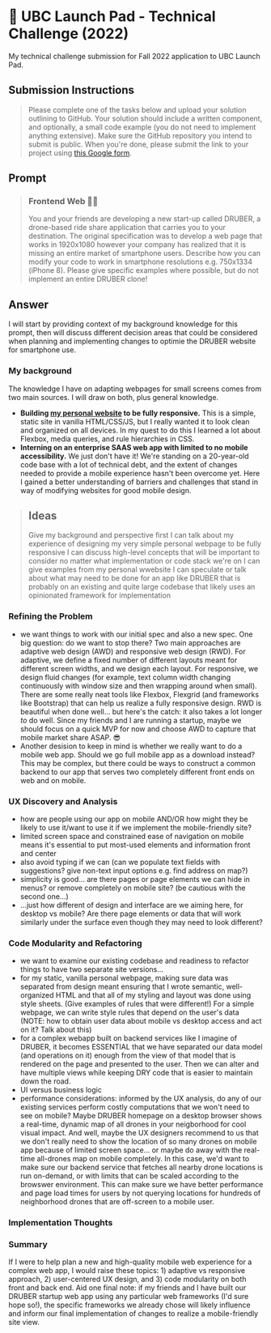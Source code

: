 # 🚀 UBC Launch Pad - Technical Challenge (2022)
My technical challenge submission for Fall 2022 application to UBC Launch Pad.

## Submission Instructions
> Please complete one of the tasks below and upload your solution outlining to GitHub. Your solution should include a written component, and optionally, a small code example (you do not need to implement anything extensive). Make sure the GitHub repository you intend to submit is public. When you're done, please submit the link to your project using [this Google form](https://forms.gle/asBhJtnGEGtWFggG6).

## Prompt
> ### Frontend Web 👩‍💻
> You and your friends are developing a new start-up called DRUBER, a drone-based ride share application that carries you to your destination. The original specification was to develop a web page that works in 1920x1080 however your company has realized that it is missing an entire market of smartphone users. Describe how you can modify your code to work in smartphone resolutions e.g. 750x1334 (iPhone 8). Please give specific examples where possible, but do not implement an entire DRUBER clone!

## Answer
I will start by providing context of my background knowledge for this prompt, then will discuss different decision areas that could be considered when planning and implementing changes to optimie the DRUBER website for smartphone use.

### My background
The knowledge I have on adapting webpages for small screens comes from two main sources. I will draw on both, plus general knowledge.
- **Building [my personal website](https://ellenlloyd.ca/) to be fully responsive.** This is a simple, static site in vanilla HTML/CSS/JS, but I really wanted it to look clean and organized on all devices. In my quest to do this I learned a lot about Flexbox, media queries, and rule hierarchies in CSS.
- **Interning on an enterprise SAAS web app with limited to no mobile accessibility.** We just don't have it! We're standing on a 20-year-old code base with a lot of technical debt, and the extent of changes needed to provide a mobile experience hasn't been overcome yet. Here I gained a better understanding of barriers and challenges that stand in way of modifying websites for good mobile design. 

> ## Ideas
> Give my background and perspective first
> I can talk about my experience of designing my very simple personal webpage to be fully responsive
> I can discuss high-level concepts that will be important to consider no matter what implementation or code stack we're on
> I can give examples from my personal wwebsite
> I can speculate or talk about what may need to be done for an app like DRUBER that is probably on an existing and quite large codebase that likely uses an opinionated framework for implementation

### Refining the Problem
- we want things to work with our initial spec and also a new spec. One big question: do we want to stop there? Two main approaches are adaptive web design (AWD) and responsive web design (RWD). For adaptive, we define a fixed number of different layouts meant for different screen widths, and we design each layout. For responsive, we design fluid changes (for example, text column width changing continuously with window size and then wrapping around when small). There are some really neat tools like Flexbox, Flexgrid (and frameworks like Bootstrap) that can help us realize a fully responsive design. RWD is beautiful when done well... but here's the catch: it also takes a lot longer _to_ do well. Since my friends and I are running a startup, maybe we should focus on a quick MVP for now and choose AWD to capture that mobile market share ASAP. 😎
- Another desision to keep in mind is whether we really want to do a mobile web app. Should we go full mobile app as a download instead? This may be complex, but there could be ways to construct a common backend to our app that serves two completely different front ends on web and on mobile.

### UX Discovery and Analysis
- how are people using our app on mobile AND/OR how might they be likely to use it/want to use it if we implement the mobile-friendly site?
- limited screen space and constrained ease of navigation on mobile means it's essential to put most-used elements and information front and center
- also avoid typing if we can (can we populate text fields with suggestions? give non-text input options e.g. find address on map?)
- simplicity is good... are there pages or page elements we can hide in menus? or remove completely on mobile site? (be cautious with the second one...)
- ...just how different of design and interface are we aiming here, for desktop vs mobile? Are there page elements or data that will work similarly under the surface even though they may need to look different?

### Code Modularity and Refactoring
- we want to examine our existing codebase and readiness to refactor things to have two separate site versions... 
- for my static, vanilla personal webpage, making sure data was separated from design meant ensuring that I wrote semantic, well-organized HTML and that all of my styling and layout was done using style sheets. (Give examples of rules that were different!) For a simple webpage, we can write style rules that depend on the user's data (NOTE: how to obtain user data about mobile vs desktop access and act on it? Talk about this)
- for a complex webapp built on backend services like I imagine of DRUBER, it becomes ESSENTIAL that we have separated our data model (and operations on it) enough from the view of that model that is rendered on the page and presented to the user. Then we can alter and have multiple views while keeping DRY code that is easier to maintain down the road.
- UI versus business logic
- performance considerations: informed by the UX analysis, do any of our existing services perform costly computations that we won't need to see on mobile? Maybe DRUBER homepage on a desktop browser shows a real-time, dynamic map of all drones in your neigborhood for cool visual impact. And well, maybe the UX designers recommend to us that we don't really need to show the location of so many drones on mobile app because of limited screen space... or maybe do away with the real-time all-drones map on mobile completely. In this case, we'd want to make sure our backend service that fetches all nearby drone locations is run on-demand, or with limits that can be scaled according to the browswer environment. This can make sure we have better performance and page load times for users by not querying locations for hundreds of neighborhood drones that are off-screen to a mobile user.

### Implementation Thoughts


### Summary
If I were to help plan a new and high-quality mobile web experience for a complex web app, I would raise these topics: 1) adaptive vs responsive approach, 2) user-centered UX design, and 3) code modularity on both front and back end. Aid one final note: if my friends and I have built our DRUBER startup web app using any particular web frameworks (I'd sure hope so!), the specific frameworks we already chose will likely influence and inform our final implementation of changes to realize a mobile-friendly site view. 

